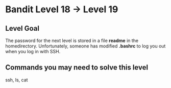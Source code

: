 Bandit Level 18 &rarr; Level 19
===============================

Level Goal
----------

The password for the next level is stored in a file **readme** in the
homedirectory. Unfortunately, someone has modified **.bashrc** to log
you out when you log in with SSH.

Commands you may need to solve this level
-----------------------------------------

ssh, ls, cat
